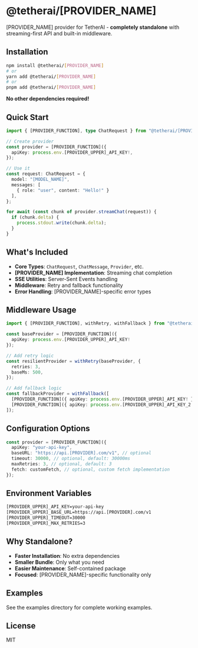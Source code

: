 # @tetherai/[PROVIDER_NAME]

[PROVIDER_NAME] provider for TetherAI - **completely standalone** with streaming-first API and built-in middleware.

## Installation

```bash
npm install @tetherai/[PROVIDER_NAME]
# or
yarn add @tetherai/[PROVIDER_NAME]
# or
pnpm add @tetherai/[PROVIDER_NAME]
```

**No other dependencies required!**

## Quick Start

```typescript
import { [PROVIDER_FUNCTION], type ChatRequest } from "@tetherai/[PROVIDER_NAME]";

// Create provider
const provider = [PROVIDER_FUNCTION]({
  apiKey: process.env.[PROVIDER_UPPER]_API_KEY!,
});

// Use it
const request: ChatRequest = {
  model: "[MODEL_NAME]",
  messages: [
    { role: "user", content: "Hello!" }
  ],
};

for await (const chunk of provider.streamChat(request)) {
  if (chunk.delta) {
    process.stdout.write(chunk.delta);
  }
}
```

## What's Included

- **Core Types**: `ChatRequest`, `ChatMessage`, `Provider`, etc.  
- **[PROVIDER_NAME] Implementation**: Streaming chat completion  
- **SSE Utilities**: Server-Sent Events handling  
- **Middleware**: Retry and fallback functionality  
- **Error Handling**: [PROVIDER_NAME]-specific error types  

## Middleware Usage

```typescript
import { [PROVIDER_FUNCTION], withRetry, withFallback } from "@tetherai/[PROVIDER_NAME]";

const baseProvider = [PROVIDER_FUNCTION]({ 
  apiKey: process.env.[PROVIDER_UPPER]_API_KEY! 
});

// Add retry logic
const resilientProvider = withRetry(baseProvider, {
  retries: 3,
  baseMs: 500,
});

// Add fallback logic
const fallbackProvider = withFallback([
  [PROVIDER_FUNCTION]({ apiKey: process.env.[PROVIDER_UPPER]_API_KEY! }),
  [PROVIDER_FUNCTION]({ apiKey: process.env.[PROVIDER_UPPER]_API_KEY_2! }),
]);
```

## Configuration Options

```typescript
const provider = [PROVIDER_FUNCTION]({
  apiKey: "your-api-key",
  baseURL: "https://api.[PROVIDER].com/v1", // optional
  timeout: 30000, // optional, default: 30000ms
  maxRetries: 3, // optional, default: 3
  fetch: customFetch, // optional, custom fetch implementation
});
```

## Environment Variables

```bash
[PROVIDER_UPPER]_API_KEY=your-api-key
[PROVIDER_UPPER]_BASE_URL=https://api.[PROVIDER].com/v1
[PROVIDER_UPPER]_TIMEOUT=30000
[PROVIDER_UPPER]_MAX_RETRIES=3
```

## Why Standalone?

- **Faster Installation**: No extra dependencies
- **Smaller Bundle**: Only what you need
- **Easier Maintenance**: Self-contained package
- **Focused**: [PROVIDER_NAME]-specific functionality only

## Examples

See the examples directory for complete working examples.

## License

MIT
